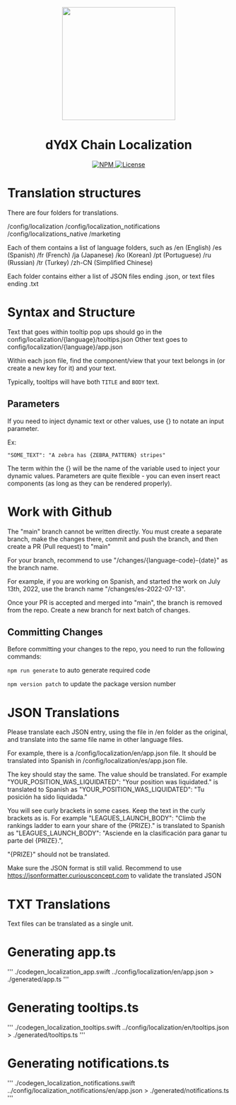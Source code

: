 <p align="center"><img src="https://dydx.exchange/icon.svg?" width="256" /></p>

<h1 align="center">dYdX Chain Localization</h1>

<div align="center">
  <a href='https://www.npmjs.com/package/@dydxprotocol/v4-localization'>
    <img src='https://img.shields.io/npm/v/@dydxprotocol/v4-localization.svg' alt='NPM'/>
  </a>
  <a href='https://github.com/dydxprotocol/v4-localization/blob/main/LICENSE'>
    <img src='https://img.shields.io/badge/License-AGPL_v3-blue.svg' alt='License' />
  </a>
</div>

# Translation structures

There are four folders for translations.

/config/localization
/config/localization_notifications
/config/localizations_native
/marketing

Each of them contains a list of language folders, such as
/en (English)
/es (Spanish)
/fr (French)
/ja (Japanese)
/ko (Korean)
/pt (Portuguese)
/ru (Russian)
/tr (Turkey)
/zh-CN (Simplified Chinese)

Each folder contains either a list of JSON files ending .json, or text files ending .txt

# Syntax and Structure

Text that goes within tooltip pop ups should go in the config/localization/{language}/tooltips.json
Other text goes to config/localization/{language}/app.json

Within each json file, find the component/view that your text belongs in (or create a new key for it) and your text.

Typically, tooltips will have both `TITLE` and `BODY` text.

## Parameters

If you need to inject dynamic text or other values, use {} to notate an input parameter.

Ex:
```
"SOME_TEXT": "A zebra has {ZEBRA_PATTERN} stripes"
```

The term within the {} will be the name of the variable used to inject your dynamic values.
Parameters are quite flexible - you can even insert react components (as long as they can be rendered properly).


# Work with Github

The "main" branch cannot be written directly. You must create a separate branch, make the changes there, commit and push the branch, and then create a PR (Pull request) to "main"

For your branch, recommend to use "/changes/{language-code}-{date}" as the branch name.

For example, if you are working on Spanish, and started the work on July 13th, 2022, use the branch name "/changes/es-2022-07-13".

Once your PR is accepted and merged into "main", the branch is removed from the repo. Create a new branch for next batch of changes.

## Committing Changes
Before committing your changes to the repo, you need to run the following commands: 

`npm run generate` to auto generate required code

`npm version patch` to update the package version number


# JSON Translations

Please translate each JSON entry, using the file in /en folder as the original, and translate into the same file name in other language files.

For example, there is a /config/localization/en/app.json file. It should be translated into Spanish in /config/localization/es/app.json file.

The key should stay the same. The value should be translated. For example
"YOUR_POSITION_WAS_LIQUIDATED": "Your position was liquidated." is translated to Spanish as
"YOUR_POSITION_WAS_LIQUIDATED": "Tu posición ha sido liquidada."

You will see curly brackets in some cases. Keep the text in the curly brackets as is. For example
"LEAGUES_LAUNCH_BODY": "Climb the rankings ladder to earn your share of the {PRIZE}." is translated to Spanish as
"LEAGUES_LAUNCH_BODY": "Asciende en la clasificación para ganar tu parte del {PRIZE}.",

"{PRIZE}" should not be translated.

Make sure the JSON format is still valid. Recommend to use https://jsonformatter.curiousconcept.com to validate the translated JSON

# TXT Translations

Text files can be translated as a single unit.

# Generating app.ts
'''
./codegen_localization_app.swift ../config/localization/en/app.json > ./generated/app.ts
'''

# Generating tooltips.ts
'''
./codegen_localization_tooltips.swift ../config/localization/en/tooltips.json > ./generated/tooltips.ts
'''

# Generating notifications.ts
'''
./codegen_localization_notifications.swift ../config/localization_notifications/en/app.json > ./generated/notifications.ts
'''
